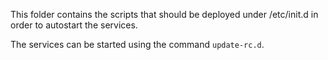 This folder contains the scripts that should be deployed under /etc/init.d in order to autostart the services.

The services can be started using the command `update-rc.d`.